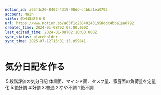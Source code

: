 ```yaml
---
notion_id: a65f1c20-8402-4319-98dd-c4bba1ea0792
account: Main
title: 気分日記を作る
url: https://www.notion.so/a65f1c208402431998ddc4bba1ea0792
created_time: 2024-01-08T02:07:00.000Z
last_edited_time: 2024-01-08T02:10:00.000Z
sync_status: placeholder
sync_time: 2025-07-12T15:01:15.059841
---
```

# 気分日記を作る

５段階評価の気分日記
体調面、マインド面、タスク量、家庭面の負荷量を定量化
5:絶好調
4:好調
3:普通
2:やや不調
1:絶不調
